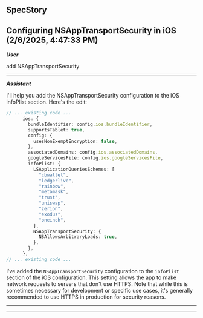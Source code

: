 ## SpecStory

## Configuring NSAppTransportSecurity in iOS (2/6/2025, 4:47:33 PM)

_**User**_

add NSAppTransportSecurity

---

_**Assistant**_

I'll help you add the NSAppTransportSecurity configuration to the iOS infoPlist section. Here's the edit:

```typescript:app.config.ts
// ... existing code ...
      ios: {
        bundleIdentifier: config.ios.bundleIdentifier,
        supportsTablet: true,
        config: {
          usesNonExemptEncryption: false,
        },
        associatedDomains: config.ios.associatedDomains,
        googleServicesFile: config.ios.googleServicesFile,
        infoPlist: {
          LSApplicationQueriesSchemes: [
            "cbwallet",
            "ledgerlive",
            "rainbow",
            "metamask",
            "trust",
            "uniswap",
            "zerion",
            "exodus",
            "oneinch",
          ],
          NSAppTransportSecurity: {
            NSAllowsArbitraryLoads: true,
          },
        },
      },
// ... existing code ...
```

I've added the `NSAppTransportSecurity` configuration to the `infoPlist` section of the iOS configuration. This setting allows the app to make network requests to servers that don't use HTTPS. Note that while this is sometimes necessary for development or specific use cases, it's generally recommended to use HTTPS in production for security reasons.

---



---

